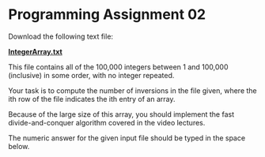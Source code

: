 # Programming Assignment 02

Download the following text file:

[**IntegerArray.txt**](https://github.com/LucasBoTang/Coursera_Algorithms/blob/master/01Divide_and_Conquer_Sorting_and_Searching_and_Randomized_Algorithms/Assignment02/IntegerArray.txt)

This file contains all of the 100,000 integers between 1 and 100,000 (inclusive) in some order, with no integer repeated.

Your task is to compute the number of inversions in the file given, where the ith row of the file indicates the ith entry of an array.

Because of the large size of this array, you should implement the fast divide-and-conquer algorithm covered in the video lectures.

The numeric answer for the given input file should be typed in the space below.
